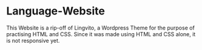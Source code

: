 # Language-Website
This Website is a rip-off of Lingvito, a Wordpress Theme for the purpose of  practising HTML and CSS.
Since it was made using HTML and CSS alone, it is not responsive yet.
